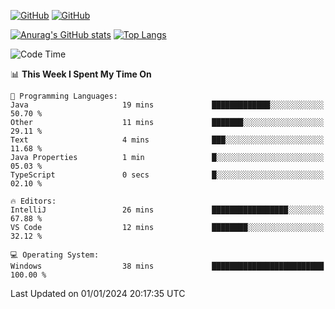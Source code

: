 [![GitHub](https://img.shields.io/github/followers/sharpxk?style=social)](https://github.com/sharpxk) [![GitHub](https://img.shields.io/github/stars/sharpxk?style=social)](https://github.com/sharpxk)

[![Anurag's GitHub stats](https://github-readme-stats-git-masterrstaa-rickstaa.vercel.app/api?username=sharpxk&hide=contribs,prs,issues&show_icons=true&theme=tokyonight)](https://github.com/anuraghazra/github-readme-stats)
[![Top Langs](https://github-readme-stats-git-masterrstaa-rickstaa.vercel.app/api/top-langs/?username=sharpxk&layout=compact&theme=tokyonight)](https://github.com/anuraghazra/github-readme-stats)

<!--START_SECTION:waka-->
![Code Time](http://img.shields.io/badge/Code%20Time-403%20hrs%203%20mins-blue)

📊 **This Week I Spent My Time On** 

```text
💬 Programming Languages: 
Java                     19 mins             █████████████░░░░░░░░░░░░   50.70 % 
Other                    11 mins             ███████░░░░░░░░░░░░░░░░░░   29.11 % 
Text                     4 mins              ███░░░░░░░░░░░░░░░░░░░░░░   11.68 % 
Java Properties          1 min               █░░░░░░░░░░░░░░░░░░░░░░░░   05.03 % 
TypeScript               0 secs              █░░░░░░░░░░░░░░░░░░░░░░░░   02.10 % 

🔥 Editors: 
IntelliJ                 26 mins             █████████████████░░░░░░░░   67.88 % 
VS Code                  12 mins             ████████░░░░░░░░░░░░░░░░░   32.12 % 

💻 Operating System: 
Windows                  38 mins             █████████████████████████   100.00 % 
```


 Last Updated on 01/01/2024 20:17:35 UTC
<!--END_SECTION:waka-->
